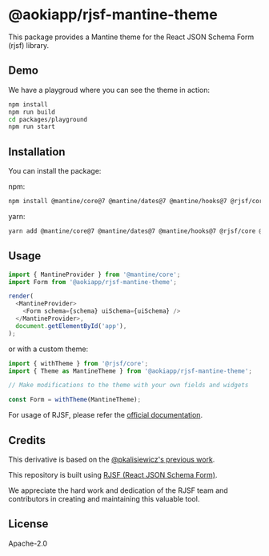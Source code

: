 # @aokiapp/rjsf-mantine-theme

This package provides a Mantine theme for the React JSON Schema Form (rjsf) library.

## Demo

We have a playgroud where you can see the theme in action:

```bash
npm install
npm run build
cd packages/playground
npm run start
```

## Installation

You can install the package:

npm:

```bash
npm install @mantine/core@7 @mantine/dates@7 @mantine/hooks@7 @rjsf/core @tabler/icons-react dayjs react
```

yarn:

```bash
yarn add @mantine/core@7 @mantine/dates@7 @mantine/hooks@7 @rjsf/core @tabler/icons-react dayjs react
```

## Usage

```js
import { MantineProvider } from '@mantine/core';
import Form from '@aokiapp/rjsf-mantine-theme';

render(
  <MantineProvider>
    <Form schema={schema} uiSchema={uiSchema} />
  </MantineProvider>,
  document.getElementById('app'),
);
```

or with a custom theme:

```js
import { withTheme } from '@rjsf/core';
import { Theme as MantineTheme } from '@aokiapp/rjsf-mantine-theme';

// Make modifications to the theme with your own fields and widgets

const Form = withTheme(MantineTheme);
```

For usage of RJSF, please refer the [official documentation](https://rjsf-team.github.io/react-jsonschema-form/docs/).

## Credits

This derivative is based on the [@pkalisiewicz's previous work](https://github.com/pkalisiewicz/react-jsonschema-form/tree/rc5.7.0).

This repository is built using [RJSF (React JSON Schema Form)](https://github.com/rjsf-team/react-jsonschema-form).

We appreciate the hard work and dedication of the RJSF team and contributors in creating and maintaining this valuable tool.

## License

Apache-2.0
